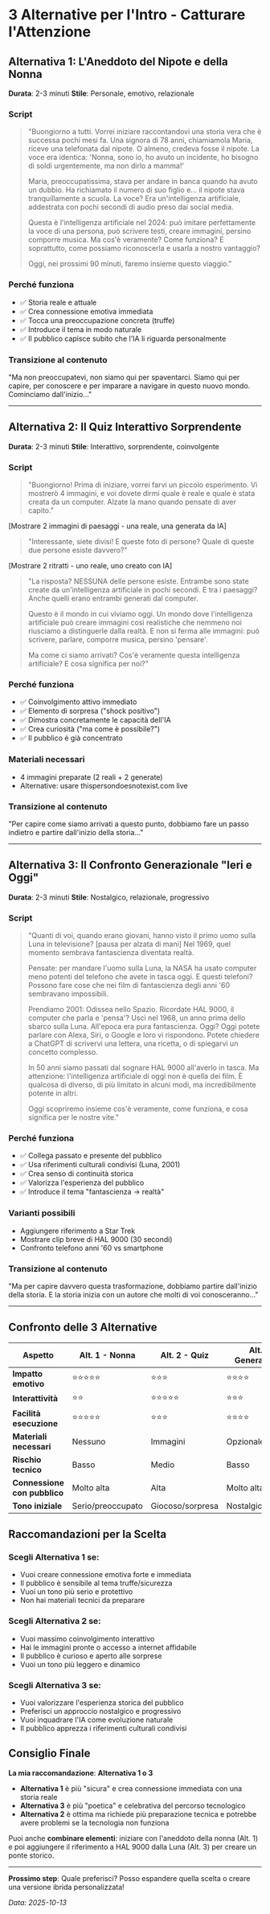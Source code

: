 # 3 Alternative per l'Intro - Catturare l'Attenzione

## Alternativa 1: L'Aneddoto del Nipote e della Nonna

**Durata**: 2-3 minuti
**Stile**: Personale, emotivo, relazionale

### Script

> "Buongiorno a tutti. Vorrei iniziare raccontandovi una storia vera che è successa pochi mesi fa. Una signora di 78 anni, chiamiamola Maria, riceve una telefonata dal nipote. O almeno, credeva fosse il nipote. La voce era identica: 'Nonna, sono io, ho avuto un incidente, ho bisogno di soldi urgentemente, ma non dirlo a mamma!'
>
> Maria, preoccupatissima, stava per andare in banca quando ha avuto un dubbio. Ha richiamato il numero di suo figlio e... il nipote stava tranquillamente a scuola. La voce? Era un'intelligenza artificiale, addestrata con pochi secondi di audio preso dai social media.
>
> Questa è l'intelligenza artificiale nel 2024: può imitare perfettamente la voce di una persona, può scrivere testi, creare immagini, persino comporre musica. Ma cos'è veramente? Come funziona? E soprattutto, come possiamo riconoscerla e usarla a nostro vantaggio?
>
> Oggi, nei prossimi 90 minuti, faremo insieme questo viaggio."

### Perché funziona
- ✅ Storia reale e attuale
- ✅ Crea connessione emotiva immediata
- ✅ Tocca una preoccupazione concreta (truffe)
- ✅ Introduce il tema in modo naturale
- ✅ Il pubblico capisce subito che l'IA li riguarda personalmente

### Transizione al contenuto
"Ma non preoccupatevi, non siamo qui per spaventarci. Siamo qui per capire, per conoscere e per imparare a navigare in questo nuovo mondo. Cominciamo dall'inizio..."

---

## Alternativa 2: Il Quiz Interattivo Sorprendente

**Durata**: 2-3 minuti
**Stile**: Interattivo, sorprendente, coinvolgente

### Script

> "Buongiorno! Prima di iniziare, vorrei farvi un piccolo esperimento. Vi mostrerò 4 immagini, e voi dovete dirmi quale è reale e quale è stata creata da un computer. Alzate la mano quando pensate di aver capito."

[Mostrare 2 immagini di paesaggi - una reale, una generata da IA]

> "Interessante, siete divisi! E queste foto di persone? Quale di queste due persone esiste davvero?"

[Mostrare 2 ritratti - uno reale, uno creato con IA]

> "La risposta? NESSUNA delle persone esiste. Entrambe sono state create da un'intelligenza artificiale in pochi secondi. E tra i paesaggi? Anche quelli erano entrambi generati dal computer.
>
> Questo è il mondo in cui viviamo oggi. Un mondo dove l'intelligenza artificiale può creare immagini così realistiche che nemmeno noi riusciamo a distinguerle dalla realtà. E non si ferma alle immagini: può scrivere, parlare, comporre musica, persino 'pensare'.
>
> Ma come ci siamo arrivati? Cos'è veramente questa intelligenza artificiale? E cosa significa per noi?"

### Perché funziona
- ✅ Coinvolgimento attivo immediato
- ✅ Elemento di sorpresa ("shock positivo")
- ✅ Dimostra concretamente le capacità dell'IA
- ✅ Crea curiosità ("ma come è possibile?")
- ✅ Il pubblico è già concentrato

### Materiali necessari
- 4 immagini preparate (2 reali + 2 generate)
- Alternative: usare thispersondoesnotexist.com live

### Transizione al contenuto
"Per capire come siamo arrivati a questo punto, dobbiamo fare un passo indietro e partire dall'inizio della storia..."

---

## Alternativa 3: Il Confronto Generazionale "Ieri e Oggi"

**Durata**: 2-3 minuti
**Stile**: Nostalgico, relazionale, progressivo

### Script

> "Quanti di voi, quando erano giovani, hanno visto il primo uomo sulla Luna in televisione? [pausa per alzata di mani] Nel 1969, quel momento sembrava fantascienza diventata realtà.
>
> Pensate: per mandare l'uomo sulla Luna, la NASA ha usato computer meno potenti del telefono che avete in tasca oggi. E questi telefoni? Possono fare cose che nei film di fantascienza degli anni '60 sembravano impossibili.
>
> Prendiamo 2001: Odissea nello Spazio. Ricordate HAL 9000, il computer che parla e 'pensa'? Uscì nel 1968, un anno prima dello sbarco sulla Luna. All'epoca era pura fantascienza. Oggi? Oggi potete parlare con Alexa, Siri, o Google e loro vi rispondono. Potete chiedere a ChatGPT di scrivervi una lettera, una ricetta, o di spiegarvi un concetto complesso.
>
> In 50 anni siamo passati dal sognare HAL 9000 all'averlo in tasca. Ma attenzione: l'intelligenza artificiale di oggi non è quella dei film. È qualcosa di diverso, di più limitato in alcuni modi, ma incredibilmente potente in altri.
>
> Oggi scopriremo insieme cos'è veramente, come funziona, e cosa significa per le nostre vite."

### Perché funziona
- ✅ Collega passato e presente del pubblico
- ✅ Usa riferimenti culturali condivisi (Luna, 2001)
- ✅ Crea senso di continuità storica
- ✅ Valorizza l'esperienza del pubblico
- ✅ Introduce il tema "fantascienza → realtà"

### Varianti possibili
- Aggiungere riferimento a Star Trek
- Mostrare clip breve di HAL 9000 (30 secondi)
- Confronto telefono anni '60 vs smartphone

### Transizione al contenuto
"Ma per capire davvero questa trasformazione, dobbiamo partire dall'inizio della storia. E la storia inizia con un autore che molti di voi conosceranno..."

---

## Confronto delle 3 Alternative

| Aspetto | Alt. 1 - Nonna | Alt. 2 - Quiz | Alt. 3 - Generazionale |
|---------|----------------|---------------|------------------------|
| **Impatto emotivo** | ⭐⭐⭐⭐⭐ | ⭐⭐⭐ | ⭐⭐⭐⭐ |
| **Interattività** | ⭐⭐ | ⭐⭐⭐⭐⭐ | ⭐⭐⭐ |
| **Facilità esecuzione** | ⭐⭐⭐⭐⭐ | ⭐⭐⭐ | ⭐⭐⭐⭐ |
| **Materiali necessari** | Nessuno | Immagini | Opzionale video |
| **Rischio tecnico** | Basso | Medio | Basso |
| **Connessione con pubblico** | Molto alta | Alta | Molto alta |
| **Tono iniziale** | Serio/preoccupato | Giocoso/sorpresa | Nostalgico/positivo |

## Raccomandazioni per la Scelta

### Scegli Alternativa 1 se:
- Vuoi creare connessione emotiva forte e immediata
- Il pubblico è sensibile al tema truffe/sicurezza
- Vuoi un tono più serio e protettivo
- Non hai materiali tecnici da preparare

### Scegli Alternativa 2 se:
- Vuoi massimo coinvolgimento interattivo
- Hai le immagini pronte o accesso a internet affidabile
- Il pubblico è curioso e aperto alle sorprese
- Vuoi un tono più leggero e dinamico

### Scegli Alternativa 3 se:
- Vuoi valorizzare l'esperienza storica del pubblico
- Preferisci un approccio nostalgico e progressivo
- Vuoi inquadrare l'IA come evoluzione naturale
- Il pubblico apprezza i riferimenti culturali condivisi

## Consiglio Finale

**La mia raccomandazione**: **Alternativa 1 o 3**

- **Alternativa 1** è più "sicura" e crea connessione immediata con una storia reale
- **Alternativa 3** è più "poetica" e celebrativa del percorso tecnologico
- **Alternativa 2** è ottima ma richiede più preparazione tecnica e potrebbe avere problemi se la tecnologia non funziona

Puoi anche **combinare elementi**: iniziare con l'aneddoto della nonna (Alt. 1) e poi aggiungere il riferimento a HAL 9000 dalla Luna (Alt. 3) per creare un ponte storico.

---

**Prossimo step**: Quale preferisci? Posso espandere quella scelta o creare una versione ibrida personalizzata!

*Data: 2025-10-13*
